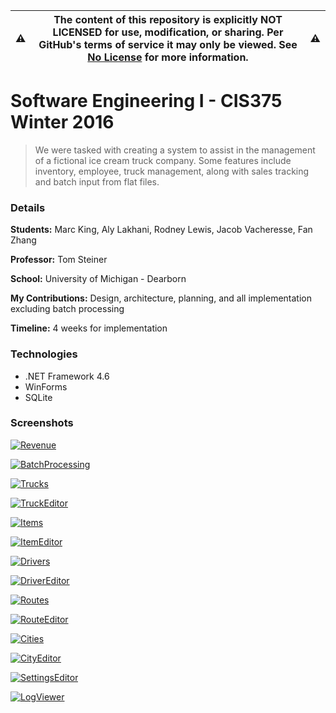 :warning: | __The content of this repository is explicitly NOT LICENSED for use, modification, or sharing. Per GitHub's terms of service it may only be viewed. See [No License] for more information.__ | :warning:
--------- | ------------------------------------------------------------------------------------------------------------------------------------------------------------------------------------------------ | ---------

[No License]: https://choosealicense.com/no-permission/

Software Engineering I - CIS375 Winter 2016
======
>We were tasked with creating a system to assist in the management of a fictional ice cream truck
>company. Some features include inventory, employee, truck management, along with sales tracking
>and batch input from flat files.

### Details

__Students:__ Marc King, Aly Lakhani, Rodney Lewis, Jacob Vacheresse, Fan Zhang

__Professor:__ Tom Steiner

__School:__ University of Michigan - Dearborn

__My Contributions:__ Design, architecture, planning, and all implementation excluding batch processing

__Timeline:__ 4 weeks for implementation

### Technologies

* .NET Framework 4.6
* WinForms
* SQLite

### Screenshots

[![Revenue](Screenshots/Revenue.PNG?raw=true "Revenue")](Screenshots/Revenue.PNG?raw=true)

[![BatchProcessing](Screenshots/BatchProcessing.PNG?raw=true "BatchProcessing")](Screenshots/BatchProcessing.PNG?raw=true)

[![Trucks](Screenshots/Trucks.PNG?raw=true "Trucks")](Screenshots/Trucks.PNG?raw=true)

[![TruckEditor](Screenshots/TruckEditor.PNG?raw=true "TruckEditor")](Screenshots/TruckEditor.PNG?raw=true)

[![Items](Screenshots/Items.PNG?raw=true "Items")](Screenshots/Items.PNG?raw=true)

[![ItemEditor](Screenshots/ItemEditor.PNG?raw=true "ItemEditor")](Screenshots/ItemEditor.PNG?raw=true)

[![Drivers](Screenshots/Drivers.PNG?raw=true "Drivers")](Screenshots/Drivers.PNG?raw=true)

[![DriverEditor](Screenshots/DriverEditor.PNG?raw=true "DriverEditor")](Screenshots/DriverEditor.PNG?raw=true)

[![Routes](Screenshots/Routes.PNG?raw=true "Routes")](Screenshots/Routes.PNG?raw=true)

[![RouteEditor](Screenshots/RouteEditor.PNG?raw=true "RouteEditor")](Screenshots/RouteEditor.PNG?raw=true)

[![Cities](Screenshots/Cities.PNG?raw=true "Cities")](Screenshots/Cities.PNG?raw=true)

[![CityEditor](Screenshots/CityEditor.PNG?raw=true "CityEditor")](Screenshots/CityEditor.PNG?raw=true)

[![SettingsEditor](Screenshots/SettingsEditor.PNG?raw=true "SettingsEditor")](Screenshots/SettingsEditor.PNG?raw=true)

[![LogViewer](Screenshots/LogViewer.PNG?raw=true "LogViewer")](Screenshots/LogViewer.PNG?raw=true)
